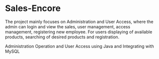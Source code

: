 # Sales-Encore

The project mainly focuses on Administration and User Access, where the admin can login and view the sales, user management, access management, registering new employee. For users displaying of available products, searching of desired products and registration.

Administration Operation and User Access using Java and Integrating with MySQL
